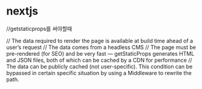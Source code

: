 # nextjs

//getstaticprops를 써야할때

// The data required to render the page is available at build time ahead of a user’s request
// The data comes from a headless CMS
// The page must be pre-rendered (for SEO) and be very fast — getStaticProps generates HTML and JSON files, both of which can be cached by a CDN for performance
// The data can be publicly cached (not user-specific). This condition can be bypassed in certain specific situation by using a Middleware to rewrite the path.

